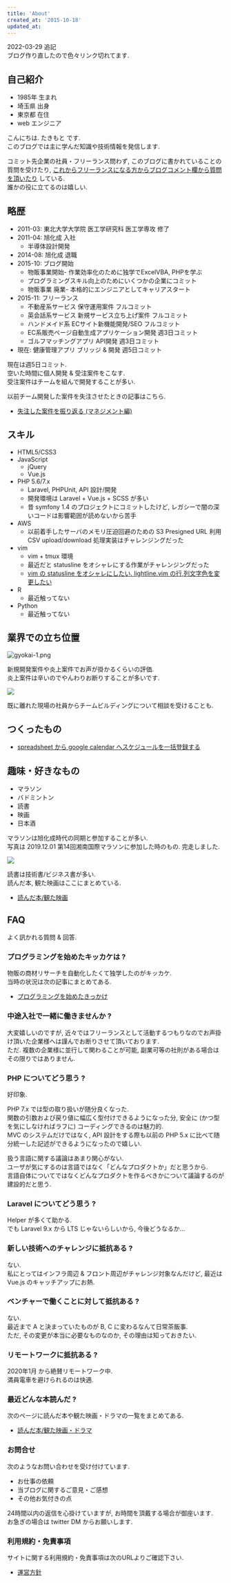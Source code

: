 ```yaml
---
title: 'About'
created_at: '2015-10-18'
updated_at:
---
```


2022-03-29 追記  
ブログ作り直したので色々リンク切れてます.

## 自己紹介

- 1985年 生まれ
- 埼玉県 出身
- 東京都 在住
- web エンジニア

こんにちは. たきもと です.  
このブログでは主に学んだ知識や技術情報を発信します.

コミット先企業の社員・フリーランス問わず, このブログに書かれていることの質問を受けたり, [これからフリーランスになる方からブログコメント欄から質問を頂いたり](https://kengotakimoto.com/post-2687/) している.  
誰かの役に立てるのは嬉しい.

## 略歴

- 2011-03: 東北大学大学院 医工学研究科 医工学専攻 修了
- 2011-04: 旭化成 入社
    - 半導体設計開発
- 2014-08: 旭化成 退職
- 2015-10: ブログ開始
    - 物販事業開始- 作業効率化のために独学でExcelVBA, PHPを学ぶ
    - プログラミングスキル向上のためにいくつかの企業にコミット
    - 物販事業 廃業- 本格的にエンジニアとしてキャリアスタート
- 2015-11: フリーランス
    - 不動産系サービス 保守運用案件 フルコミット
    - 英会話系サービス 新規サービス立ち上げ案件 フルコミット
    - ハンドメイド系 ECサイト新機能開発/SEO フルコミット
    - EC系販売ページ自動生成アプリケーション開発 週3日コミット
    - ゴルフマッチングアプリ API開発 週3日コミット
- 現在: 健康管理アプリ ブリッジ & 開発 週5日コミット

現在は週5日コミット.  
空いた時間に個人開発 & 受注案件をこなす.  
受注案件はチームを組んで開発することが多い.  

以前チーム開発した案件を失注させたときの記事はこちら.

- [失注した案件を振り返る (マネジメント編)](https://kengotakimoto.com/post-3139/)

## スキル

- HTML5/CSS3
- JavaScript
    - jQuery
    - Vue.js
- PHP 5.6/7.x
    - Laravel, PHPUnit, API 設計/開発
    - 開発環境は Laravel + Vue.js + SCSS が多い
    - 昔 symfony 1.4 のプロジェクトにコミットしたけど, レガシーで闇の深いコードは影響範囲が読めないから苦手
- AWS
    - 以前着手したサーバのメモリ圧迫回避のための S3 Presigned URL 利用 CSV upload/download 処理実装はチャレンジングだった
- vim
    - vim + tmux 環境
    - 最近だと statusline をオシャレにする作業がチャレンジングだった
    - [vim の statusline をオシャレにしたい. lightline.vim の行,列文字色を変更したい](https://kengotakimoto.com/vim-statusline/)
- R
    - 最近触ってない
- Python
    - 最近触ってない

## 業界での立ち位置

![gyokai-1.png](/images/pages/about/gyokai-1.png)

新規開発案件や炎上案件でお声が掛かるくらいの評価.  
炎上案件は辛いのでやんわりお断りすることが多いです.

![](/images/pages/about/consult.png)

既に離れた現場の社員からチームビルディングについて相談を受けることも.

## つくったもの

- [spreadsheet から google calendar へスケジュールを一括登録する](https://kengotakimoto.com/spreadsheet-to-google-calendar/)

## 趣味・好きなもの

- マラソン
- バドミントン
- 読書
- 映画
- 日本酒

マラソンは旭化成時代の同期と参加することが多い.  
写真は 2019.12.01 第14回湘南国際マラソンに参加した時のもの. 完走しました.

![](/images/pages/about/marathon.jpg)

読書は技術書/ビジネス書が多い.  
読んだ本, 観た映画はここにまとめている.

- [読んだ本/観た映画](https://kengotakimoto.com/read/)

## FAQ

よく訊かれる質問 & 回答.

### プログラミングを始めたキッカケは ?

物販の商材リサーチを自動化したくて独学したのがキッカケ.  
当時の状況は次の記事にまとめてある.

- [プログラミングを始めたきっかけ](https://kengotakimoto.com/post-2687/#toc3)

### 中途入社で一緒に働きませんか ?

大変嬉しいのですが, 近々ではフリーランスとして活動するつもりなのでお声掛け頂いた企業様へは謹んでお断りさせて頂いております.  
ただ. 複数の企業様に並行して関わることが可能, 副業可等の社則がある場合はその限りではありません.

### PHP についてどう思う ?

好印象.

PHP 7.x では型の取り扱いが随分良くなった.  
関数の引数および戻り値に幅広く型付けできるようになった分, 安全に (かつ型を気にしなければラフに) コーディングできるのは魅力的.  
MVC のシステムだけではなく, API 設計をする際も以前の PHP 5.x に比べて随分統一した記述ができるようになったので嬉しい.

扱う言語に関する議論はあまり関心がない.  
ユーザが気にするのは言語ではなく「どんなプロダクトか」だと思うから.  
言語自体についてではなくどんなプロダクトを作るべきかについて議論するのが建設的だと思う.

### Laravel についてどう思う ?

Helper が多くて助かる.  
でも Laravel 9.x から LTS じゃないらしいから, 今後どうなるか...

### 新しい技術へのチャレンジに抵抗ある ?

ない.  
私にとってはインフラ周辺 & フロント周辺がチャレンジ対象なんだけど, 最近は Vue.js のキャッチアップにお熱.

### ベンチャーで働くことに対して抵抗ある ?

ない.  
最近まで A と決まっていたものが B, C に変わるなんて日常茶飯事.  
ただ, その変更が本当に必要なものなのか, その理由は知っておきたい.

### リモートワークに抵抗ある ?

2020年1月 から絶賛リモートワーク中.  
満員電車を避けられるのは快適.

### 最近どんな本読んだ ?

次のページに読んだ本や観た映画・ドラマの一覧をまとめてある.

- [読んだ本/観た映画・ドラマ](https://kengotakimoto.com/read/)

### お問合せ

次のようなお問い合わせを受け付けています.

- お仕事の依頼
- 当ブログに関するご意見・ご感想
- その他お気付きの点

24時間以内の返信を心掛けていますが, お時間を頂戴する場合が御座います.  
お急ぎの場合は twitter DM からお願いします.

### 利用規約・免責事項

サイトに関する利用規約・免責事項は次のURLよりご確認下さい.

- [運営方針](http://kengotakimoto.com/page-102/)
